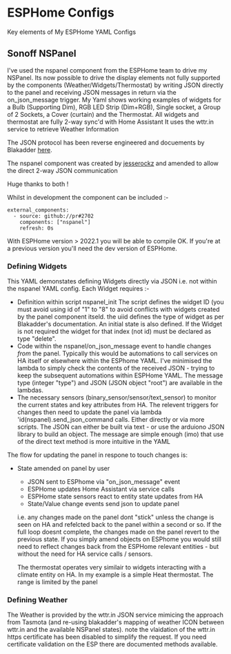 # ESPHome Configs
Key elements of My ESPHome YAML Configs

## Sonoff NSPanel
I've used the nspanel component from the ESPHome team to drive my NSPanel. Its now possible to drive the display elements not fully supported by the components (Weather/Widgets/Thermostat) by writing JSON directly to the panel and receiving JSON messages in return via the on_json_message trigger.
My Yaml shows working examples of widgets for a Bulb (Supporting Dim), RGB LED Strip (Dim+RGB), Single socket, a Group of 2 Sockets, a Cover (curtain) and the Thermostat. All widgets and thermostat are fully 2-way sync'd with Home Assistant
It uses the wttr.in service to retrieve Weather Information

The JSON protocol has been reverse engineered and docuements by Blakadder [here](https://blakadder.github.io/nspanel).

The nspanel component was created by [jesserockz](https://github.com/jesserockz) and amended to allow the direct 2-way JSON communication

Huge thanks to both !

Whilst in development the component can be included :-
```
external_components:
  - source: github://pr#2702
    components: ["nspanel"]
    refresh: 0s
```

With ESPHome version > 2022.1 you will be able to compile OK. If you're at a previous version you'll need the dev version of ESPHome.

### Defining Widgets

This YAML demonstates defining Widgets directly via JSON i.e. not within the nspanel YAML config.
Each Widget requires :-
 - Definition within script nspanel_init
   The script defines the widget ID (you must avoid using id of "1" to "8" to avoid conflicts with widgets created by the panel component itseld. the uiid defines the type of widget as per Blakadder's documentation. An initial state is also defined. If the Widget is not required the widget for that index (not id) must be declared as type "delete".
 - Code within the nspanel/on_json_message event to handle changes *from* the panel.
   Typically this would be automations to call services on HA itself or elsewhere within the ESPhome YAML. I've minimised the lambda to simply check the contents of the received JSON - trying to keep the subsequent automations within ESPHome YAML. The message type (integer "type") and JSON (JSON object "root") are available in the lambdas.
 - The necessary sensors (binary_sensor/sensor/text_sensor) to monitor the current states and key attributes from HA. The relevent triggers for changes then need to update the panel via lambda 'id(nspanel).send_json_command calls. Either directly or via more scripts. The JSON can either be built via text - or use the arduiono JSON library to build an object. The message are simple enough (imo) that use of the direct text method is more intuitive in the YAML
 
 The flow for updating the panel in respone to touch changes is:
 
  - State amended on panel by user
	- JSON sent to ESPhome via "on_json_message" event
	- ESPHome updates Home Assistant via service calls
	- ESPHome state sensors react to entity state updates from HA
	- State/Value change events send json to update panel
	
	i.e. any changes made on the panel dont "stick" unless the change is seen on HA and refelcted back to the panel within a second or so. If the full loop doesnt complete, the changes made on the panel revert to the previous state. If you simply amend objects on ESPhome you would still need to reflect changes back from the ESPHome relevant entities - but without the need for HA service calls / sensors.
	
	The thermostat operates very similair to widgets interacting with a climate entity on HA. In my example is a simple Heat thermostat. The range is limited by the panel 

### Defining Weather
	
The Weather is provided by the wttr.in JSON service mimicing the approach from Tasmota (and re-using blakadder's mapping of weather ICON between wttr.in and the available NSPanel states). note the vlaidation of the wttr.in https certificate has been disabled to simplify the request. If you need certificate validation on the ESP there are documented methods available.